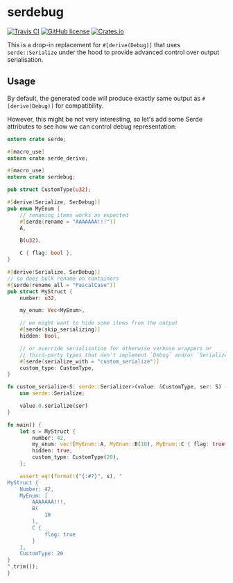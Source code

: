 # serdebug

[![Travis CI](https://img.shields.io/travis/RReverser/serdebug.svg)](https://travis-ci.org/RReverser/serdebug)
[![GitHub license](https://img.shields.io/github/license/RReverser/serdebug.svg)](https://github.com/RReverser/serdebug)
[![Crates.io](https://img.shields.io/crates/v/serdebug.svg)](https://crates.io/crates/serdebug)

This is a drop-in replacement for `#[derive(Debug)]` that uses `serde::Serialize` under the hood to provide advanced control over output serialisation.

## Usage

By default, the generated code will produce exactly same output as `#[derive(Debug)]` for compatibility.

However, this might be not very interesting, so let's add some Serde attributes to see how we can control debug representation:

```rust
extern crate serde;

#[macro_use]
extern crate serde_derive;

#[macro_use]
extern crate serdebug;

pub struct CustomType(u32);

#[derive(Serialize, SerDebug)]
pub enum MyEnum {
    // renaming items works as expected
    #[serde(rename = "AAAAAAA!!!")]
    A,

    B(u32),

    C { flag: bool },
}

#[derive(Serialize, SerDebug)]
// so does bulk rename on containers
#[serde(rename_all = "PascalCase")]
pub struct MyStruct {
    number: u32,

    my_enum: Vec<MyEnum>,

    // we might want to hide some items from the output
    #[serde(skip_serializing)]
    hidden: bool,

    // or override serialisation for otherwise verbose wrappers or
    // third-party types that don't implement `Debug` and/or `Serialize`
    #[serde(serialize_with = "custom_serialize")]
    custom_type: CustomType,
}

fn custom_serialize<S: serde::Serializer>(value: &CustomType, ser: S) -> Result<S::Ok, S::Error> {
    use serde::Serialize;

    value.0.serialize(ser)
}

fn main() {
    let s = MyStruct {
        number: 42,
        my_enum: vec![MyEnum::A, MyEnum::B(10), MyEnum::C { flag: true }],
        hidden: true,
        custom_type: CustomType(20),
    };

    assert_eq!(format!("{:#?}", s), "
MyStruct {
    Number: 42,
    MyEnum: [
        AAAAAAA!!!,
        B(
            10
        ),
        C {
            flag: true
        }
    ],
    CustomType: 20
}
".trim());
}
```
